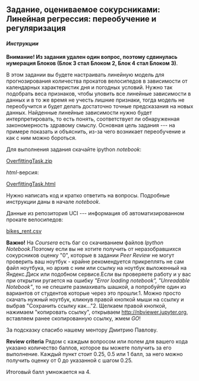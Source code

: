 ## Задание, оцениваемое сокурсниками: Линейная регрессия: переобучение и регуляризация ##

#### *Инструкции* ####

**Внимание! Из задания удален один вопрос, поэтому сдвинулась нумерация Блоков (Блок 3 стал Блоком 2, Блок 4 стал Блоком 3)**.

В этом задании вы будете настраивать линейную модель для прогнозирования количества прокатов велосипедов в зависимости от календарных характеристик дня и погодных условий. Нужно так подобрать веса признаков, чтобы уловить все линейные зависимости в данных и в то же время не учесть лишние признаки, тогда модель не переобучится и будет делать достаточно точные предсказания на новых данных. Найденные линейные зависимости нужно будет интерпретировать, то есть понять, соответствует ли обнаруженная закономерность здравому смыслу. Основная цель задания --- на примере показать и объяснить, из-за чего возникает переобучение и как с ним можно бороться.

Для выполнения задания скачайте ipython *notebook*:

[OverfittingTask.zip](https://github.com/avtomato/Machine-learning-and-data-analysis/blob/master/Course-2-supervised-learning/week-02/01-Peer-graded-Assignment/OverfittingTask.ipynb)

*html*-версия:

[OverfittingTask.html](https://github.com/avtomato/Machine-learning-and-data-analysis/blob/master/Course-2-supervised-learning/week-02/01-Peer-graded-Assignment/OverfittingTask.html)

Нужно написать код и кратко ответить на вопросы. Подробные инструкции даны в начале *notebook*.

Данные из репозитория UCI --- информация об автоматизированном прокате велосипедов:

[bikes_rent.csv](https://github.com/avtomato/Machine-learning-and-data-analysis/blob/master/Course-2-supervised-learning/week-02/01-Peer-graded-Assignment/bikes_rent.csv)


**Важно!** На *Coursera* есть баг со скачиванием файлов *Ipython Notebook*.Поэтому если вы не хотите получить от неразобравшихся сокурсников оценку "0", которые в задании *Peer Review* не могут проверить ваш ноутбук - крайне рекомендуется прикреплять не сам файл ноутбука, но архив с ним или ссылку на ноутбук выложенный на Яндекс.Диск или подобном сервисе.Если вы проверяете работу и у вас при открытии ругается на ошибку *"Error loading notebook", "Unreadable Notebook"*, то не спешите размахивать шашкой, а попробуйте один из вариантов от студентов которые через это прошли:1. Можно просто скачать нужный ноутбук, кликнув правой кнопкой мыши на ссылку и выбрав "Сохранить ссылку как..."2. Щелкаем правой кнопкой, нажимаем "копировать ссылку", открываем http://nbviewer.jupyter.org, вставляем ранее скопированную ссылку, жмем *GO*!

За подсказку спасибо нашему ментору Дмитрию Павлову.

**Review criteria**
Рядом с каждым вопросом или полем для вашего кода указано количество баллов, которое вы можете получить за его выполнение. Каждый пункт стоит 0.25, 0.5 или 1 балл, за него можно получить оценку от 0 до указанной с шагом 0.25.

Итоговый балл умножается на 4.
